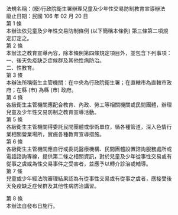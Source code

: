 法規名稱：(廢)行政院衛生署辦理兒童及少年性交易防制教育宣導辦法  
廢止日期：民國 106 年 02 月 20 日  
第 1 條  
本辦法依兒童及少年性交易防制條例 (以下簡稱本條例) 第三條第二項規  
定訂定之。  
第 2 條  
本辦法之教育宣導內容，除本條例第四條規定項目外，並包含下列事項：  
一、後天免疫缺乏症候群及其他性病防治。  
二、性教育。  
第 3 條  
本辦法所稱衛生主管機關：在中央為行政院衛生署；在直轄市為直轄市政  
府；在縣 (市) 為縣 (市) 政府。  
第 4 條  
各級衛生主管機關應配合教育、內政、勞工等相關機關或民間團體，辦理  
兒童及少年性交易防制之教育宣導活動。  
第 5 條  
各級衛生主管機關得委託民間團體或學術單位，循各種管道，深入色情行  
業相關營業場所，實施各種教育宣導措施。  
第 6 條  
各級衛生主管機關應自行或委託醫療機構、民間團體設置諮詢服務處所或  
電話諮詢專線，提供第二條之相關資訊，對於兒童及少年從事性交易或有  
從事之虞或為性交易事件之受害者，並應予以轉介診治或輔導。  
第 7 條  
兒童或少年經法院審理結果認為有從事性交易或有從事之虞者，應接受後  
天免疫缺乏症候群及其他性病防治講習。  


第 8 條  
本辦法自發布日施行。  


